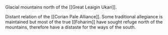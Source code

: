 Glacial mountains north of the [[Great Leaigin Ukari]].

Distant relation of the [[Corian Pale Alliance]]. Some traditional allegiance is maintained but most of the true [[Foharim]] have sought refuge north of the mountains, therefore have a distaste for the ways of the south.